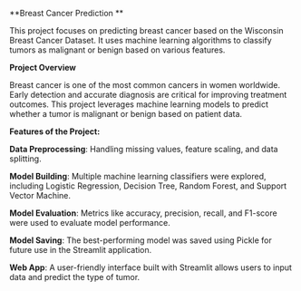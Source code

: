 **Breast Cancer Prediction **                                                           

This project focuses on predicting breast cancer based on the Wisconsin Breast Cancer Dataset. It uses machine learning algorithms to classify tumors as malignant or benign based on various features.

**Project Overview**

Breast cancer is one of the most common cancers in women worldwide. Early detection and accurate diagnosis are critical for improving treatment outcomes. This project leverages machine learning models to predict whether a tumor is malignant or benign based on patient data.

**Features of the Project:**

**Data Preprocessing**: Handling missing values, feature scaling, and data splitting.

**Model Building**: Multiple machine learning classifiers were explored, including Logistic Regression, Decision Tree, Random Forest, and Support Vector Machine.

**Model Evaluation**: Metrics like accuracy, precision, recall, and F1-score were used to evaluate model performance.

**Model Saving**: The best-performing model was saved using Pickle for future use in the Streamlit application.

**Web App**: A user-friendly interface built with Streamlit allows users to input data and predict the type of tumor.
